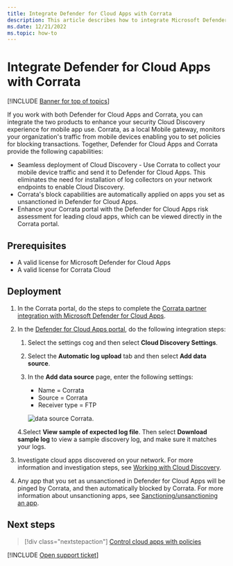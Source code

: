 ```yaml
---
title: Integrate Defender for Cloud Apps with Corrata
description: This article describes how to integrate Microsoft Defender for Cloud Apps with Corrata for seamless Cloud Discovery and automated block of unsanctioned apps.
ms.date: 12/21/2022
ms.topic: how-to
---
```

# Integrate Defender for Cloud Apps with Corrata

[!INCLUDE [Banner for top of topics](includes/banner.md)]

If you work with both Defender for Cloud Apps and Corrata, you can integrate the two products to enhance your security Cloud Discovery experience for mobile app use. Corrata, as a local Mobile gateway, monitors your organization's traffic from mobile devices enabling you to set policies for blocking transactions. Together, Defender for Cloud Apps and Corrata provide the following capabilities:

- Seamless deployment of Cloud Discovery - Use Corrata to collect your mobile device traffic and send it to Defender for Cloud Apps. This eliminates the need for installation of log collectors on your network endpoints to enable Cloud Discovery.
- Corrata's block capabilities are automatically applied on apps you set as unsanctioned in Defender for Cloud Apps.
- Enhance your Corrata portal with the Defender for Cloud Apps risk assessment for leading cloud apps, which can be viewed directly in the Corrata portal.

## Prerequisites

- A valid license for Microsoft Defender for Cloud Apps
- A valid license for Corrata Cloud

## Deployment

1. In the Corrata portal, do the steps to complete the [Corrata partner integration with Microsoft Defender for Cloud Apps](https://corrata.com/microsoft-mcas-onboarding/).
2. In the [Defender for Cloud Apps portal](https://portal.cloudappsecurity.com/), do the following integration steps:
    1. Select the settings cog and then select **Cloud Discovery Settings**.
    2. Select the **Automatic log upload** tab and then select **Add data source**.
    3. In the **Add data source** page, enter the following settings:

        - Name = Corrata
        - Source = Corrata
        - Receiver type = FTP

        ![data source Corrata.](media/data-source-corrata.png)

    4.Select **View sample of expected log file**. Then select **Download sample log** to view a sample discovery log, and make sure it matches your logs.

3. Investigate cloud apps discovered on your network. For more information and investigation steps, see [Working with Cloud Discovery](working-with-cloud-discovery-data.md).

4. Any app that you set as unsanctioned in Defender for Cloud Apps will be pinged by Corrata, and then automatically blocked by Corrata. For more information about unsanctioning apps, see [Sanctioning/unsanctioning an app](governance-discovery.md#sanctioningunsanctioning-an-app).

## Next steps

> [!div class="nextstepaction"]
> [Control cloud apps with policies](control-cloud-apps-with-policies.md)

[!INCLUDE [Open support ticket](includes/support.md)]

